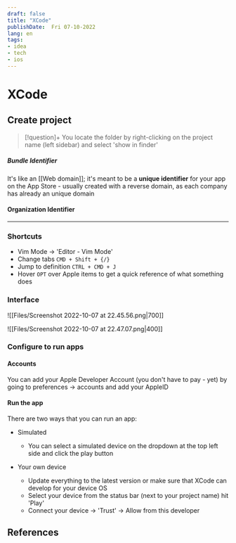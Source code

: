 ```yaml
---
draft: false
title: "XCode"
publishDate:  Fri 07-10-2022
lang: en
tags:
- idea
- tech
- ios
---
```


# XCode

## Create project 
> [!question]+
> You locate the folder by right-clicking on the project name (left sidebar) and select 'show in finder'

##### Bundle Identifier
It's like an [[Web domain]]; it's meant to be a **unique identifier** for your app on the App Store - usually created with a reverse domain, as each company has already an unique domain

####  Organization Identifier 

---


###  Shortcuts
- Vim Mode -> 'Editor - Vim Mode'
- Change tabs `CMD + Shift + {/}`
- Jump to definition `CTRL + CMD + J`
- Hover `OPT` over Apple items to get a quick reference of what something does

### Interface
![[Files/Screenshot 2022-10-07 at 22.45.56.png|700]]

![[Files/Screenshot 2022-10-07 at 22.47.07.png|400]]






### Configure to run apps

#### Accounts
You can add your Apple Developer Account (you don't have to pay - yet) by going to preferences -> accounts and add your AppleID

#### Run the app

There are two ways that you can run an app: 

- Simulated 
	- You can select a simulated device on the dropdown at the top left side and click the play button

- Your own device
	- Update everything to the latest version or make sure that XCode can develop for your device OS
	- Select your device from the status bar (next to your project name) hit 'Play'
	- Connect your device -> 'Trust' -> Allow from this developer







## References
